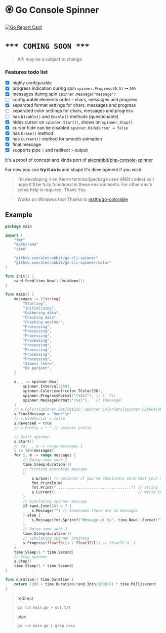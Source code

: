 # 🏵️  Go Console Spinner

[![Go Report Card](https://goreportcard.com/badge/github.com/alecrabbit/go-cli-spinner)](https://goreportcard.com/report/github.com/alecrabbit/go-cli-spinner)

# ```*** COMING SOON ***```
 
> API may be a subject to change


### Features todo list
- [x] highly configurable
- [x] progress indication during spin `spinner.Progress(0.5)` ➙ `50%`
- [x] messages during spin `spinner.Message("message")`
- [ ] configurable elements order - chars, messages and progress
- [x] separated format settings for chars, messages and progress
- [ ] separated color settings for chars, messages and progress
- [ ] has `Disable()` and `Enable()` methods (questionable)
- [x] hides cursor on `spinner.Start()`, shows on `spinner.Stop()`
- [x] cursor hide can be disabled `spinner.HideCursor = false` 
- [x] has `Erase()` method
- [x] has `Current()` method for smooth animation
- [x] final message
- [x] supports pipe `|` and redirect `>` output

It's a proof of concept and kinda port of [alecrabbit/php-console-spinner](https://github.com/alecrabbit/php-console-spinner)

For now you can **try it as is** and shape it's development if you wish

> I'm developing it on Xterm terminal(package uses ANSI codes) so I hope it'll be fully functional in these environments. For other env's some help is required. Thank You.

> Works on Windows too! Thanks to [mattn/go-colorable](https://github.com/mattn/go-colorable)

## Example

```go
package main

import (
	"fmt"
	"math/rand"
	"time"

	"github.com/alecrabbit/go-cli-spinner"
	"github.com/alecrabbit/go-cli-spinner/color"
)

func init() {
	rand.Seed(time.Now().UnixNano())
}

func main() {
	messages := []string{
		"Starting",
		"Initializing",
		"Gathering data",
		"Checking data",
		"Checking weather",
		"Processing",
		"Processing",
		"Processing",
		"Processing",
		"Processing",
		"Processing",
		"Processing",
		"Processing",
		"Almost there",
		"Be patient",
	}

	s, _ := spinner.New(
		spinner.Interval(250),
		spinner.ColorLevel(color.TColor256),
		spinner.ProgressFormat("[%4s]"), // [  7%]
		spinner.MessageFormat("(%s)"),   // (message)
	)
	// s.Colors(spinner.Set{Set256: spinner.ColorSets[spinner.C256Rainbow]})
	s.FinalMessage = "Done!\n"
	// s.HideCursor = false
	s.Reversed = true
	// s.Prefix = " " // spinner prefix

	// Start spinner
	s.Start()
	// for _, m := range messages {
	l := len(messages)
	for i, m := range messages {
		// Doing some work 1
		time.Sleep(duration())
		// Printing execution message
		{
			s.Erase() // optional if you're absolutely sure that your messages are longer
			fmt.Println(m)
			fmt.Print("..................................") // string to show that spinner can be used in inline mode
			s.Current()                                     // Write current frame to output(optional - for smooth amination)
		}
		// Simulating spinner message
		if rand.Intn(16) > 7 {
			s.Message("") // Sometimes there are no messages
		} else {
			s.Message(fmt.Sprintf("Message at %s", time.Now().Format("15:04:05")))
		}
		// Doing some work 2
		time.Sleep(duration())
		// Simulating spinner progress
		s.Progress(float32(i) / float32(l)) // float32 0..1
	}
	time.Sleep(1 * time.Second)
	// Stop spinner
	s.Stop()
	time.Sleep(1 * time.Second)
}

func duration() time.Duration {
	return (200 + time.Duration(rand.Intn(1600))) * time.Millisecond
}
``` 

> redirect 
> ```
> go run main.go > out.txt
> ```
> pipe 
> ```
> go run main.go | grep cess
> ```
